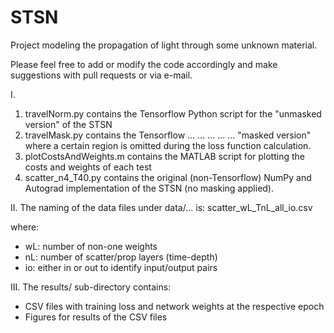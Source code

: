 # STSN
Project modeling the propagation of light through some unknown material.

Please feel free to add or modify the code accordingly and make suggestions with pull requests or via e-mail.

I.
1. travelNorm.py contains the Tensorflow Python script for the "unmasked version" of the STSN
2. travelMask.py contains the Tensorflow ... ... ... ... ...   "masked version" where a certain region is omitted during the loss function calculation.
3. plotCostsAndWeights.m contains the MATLAB script for plotting the costs and weights of each test
4. scatter_n4_T40.py contains the original (non-Tensorflow) NumPy and Autograd implementation of the STSN (no masking applied).

II.
The naming of the data files under data/... is:
scatter_wL_TnL_all_io.csv

where:
- wL: number of non-one weights
- nL: number of scatter/prop layers (time-depth)
- io: either in or out to identify input/output pairs

III.
The results/ sub-directory contains:
- CSV files with training loss and network weights at the respective epoch
- Figures for results of the CSV files

